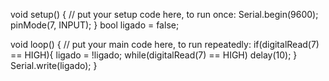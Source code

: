 void setup() {
  // put your setup code here, to run once:
  Serial.begin(9600);
  pinMode(7, INPUT);
}
bool ligado = false;

void loop() {
  // put your main code here, to run repeatedly:
  if(digitalRead(7) == HIGH){
    ligado = !ligado;
    while(digitalRead(7) == HIGH) delay(10);
  }
  Serial.write(ligado);
}
